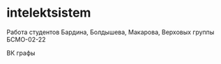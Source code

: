 # intelektsistem
Работа студентов Бардина, Болдышева, Макарова, Верховых группы БСМО-02-22

ВК графы
